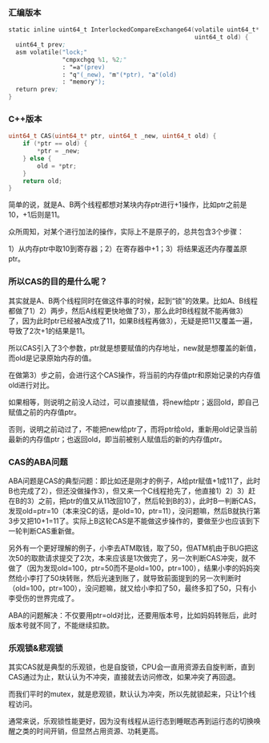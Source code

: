 ### 汇编版本

```asm
static inline uint64_t InterlockedCompareExchange64(volatile uint64_t* ptr, uint64_t _new,
                                                    uint64_t old) {
  uint64_t prev;
  asm volatile("lock;"
               "cmpxchgq %1, %2;"
               : "=a"(prev)
               : "q"(_new), "m"(*ptr), "a"(old)
               : "memory");
  return prev;
}
```

### C++版本

```c++
uint64_t CAS(uint64_t* ptr, uint64_t _new, uint64_t old) {
    if (*ptr == old) {
        *ptr = _new;
    } else {
        old = *ptr;
    }
    return old;
}
```

简单的说，就是A、B两个线程都想对某块内存ptr进行+1操作，比如ptr之前是10，+1后则是11。

众所周知，对某个进行加法的操作，实际上不是原子的，总共包含3个步骤：

1）从内存ptr中取10到寄存器；2）在寄存器中+1；3）将结果返还内存覆盖原ptr。

### 所以CAS的目的是什么呢？

其实就是A、B两个线程同时在做这件事的时候，起到“锁”的效果。比如A、B线程都做了1）2）两步，然后A线程更快地做了3），那么此时B线程就不能再做3）了，因为此时ptr已经被A改成了11，如果B线程再做3），无疑是把11又覆盖一遍，导致了2次+1的结果是11。

所以CAS引入了3个参数，ptr就是想要赋值的内存地址，new就是想覆盖的新值，而old是记录原始内存的值。

在做第3）步之前，会进行这个CAS操作，将当前的内存值ptr和原始记录的内存值old进行对比。

如果相等，则说明之前没人动过，可以直接赋值，将new给ptr；返回old，即自己赋值之前的内存值ptr。

否则，说明之前动过了，不能把new给ptr了，而将ptr给old，重新用old记录当前最新的内存值ptr；也返回old，即当前被别人赋值后的新的内存值ptr。

### CAS的ABA问题

ABA问题是CAS的典型问题：即比如还是刚才的例子，A给ptr赋值+1成11了，此时B也完成了2），但还没做操作3），但又来一个C线程抢先了，他直接1）2）3）赶在B的3）之前，把ptr的值又从11改回10了，然后轮到B的3），此时B一判断CAS，发现old=ptr=10（本来没C的话，是old=10，ptr=11），没问题嘛，然后B就执行第3步又把10+1=11了。实际上B这轮CAS是不能做这步操作的，要做至少也应该到下一轮判断CAS重新做。

另外有一个更好理解的例子，小李去ATM取钱，取了50，但ATM机由于BUG把这次50的取款请求提交了2次，本来应该是1次做完了，另一次判断CAS冲突，就不做了（因为发现old=100，ptr=50而不是old=100，ptr=100），结果小李的妈妈突然给小李打了50块转账，然后光速到账了，就导致前面提到的另一次判断时（old=100，ptr=100），没问题嘛，就又给小李扣了50，最终多扣了50，只有小李受伤的世界完成了。

ABA的问题解决：不仅要用ptr=old对比，还要用版本号，比如妈妈转账后，此时版本号就不同了，不能继续扣款。

### 乐观锁&悲观锁

其实CAS就是典型的乐观锁，也是自旋锁，CPU会一直用资源去自旋判断，直到CAS通过为止，默认认为不冲突，直接就去访问修改，如果冲突了再回退。

而我们平时的mutex，就是悲观锁，默认认为冲突，所以先就锁起来，只让1个线程访问。

通常来说，乐观锁性能更好，因为没有线程从运行态到睡眠态再到运行态的切换唤醒之类的时间开销，但显然占用资源、功耗更高。







